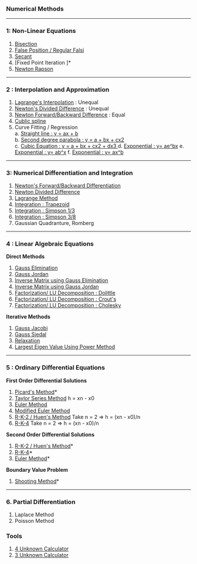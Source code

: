 ### Numerical Methods

***

### 1: Non-Linear Equations
1. [Bisection ](https://atozmath.com/CONM/Bisection.aspx?q=bi)
2. [False Position / Regular Falsi](https://atozmath.com/CONM/Bisection.aspx?q=fp)
3. [Secant ](https://atozmath.com/CONM/Bisection.aspx?q=se)
4. [Fixed Point Iteration ]*
5. [Newton Rapson ](https://atozmath.com/CONM/Bisection.aspx?q=nr)

***

### 2 : Interpolation and Approximation

1. [Lagrange's Interpolation](https://atozmath.com/CONM/NumeInterPola.aspx?q=LI&m=1) : Unequal
2. [Newton's Divided Difference](https://atozmath.com/CONM/NumeInterPola.aspx?q=DD&m=1) : Unequal
3. [Newton Forward/Backward Difference](https://atozmath.com/CONM/NumeInterPola.aspx?q=A&m=1) : Equal
4. [Cublic spline](https://atozmath.com/CONM/CubicSpline.aspx)
5. Curve Fitting / Regression   
    a. [Straight line : y = ax + b ](https://atozmath.com/CONM/LeastSquare.aspx?q=1)      
    b. [Second degree parabola : y = a + bx + cx2 ](https://atozmath.com/CONM/LeastSquare.aspx?q=2)    
    c. [Cubic Equation : y = a + bx + cx2 + dx3 ](https://atozmath.com/CONM/LeastSquare.aspx?q=3)
    d. [Exponential : y= ae^bx](https://atozmath.com/CONM/LeastSquare.aspx?q=4)
    e. [Exponential : y= ab^x](https://atozmath.com/CONM/LeastSquare.aspx?q=5)
    f. [Exponential : y= ax^b](https://atozmath.com/CONM/LeastSquare.aspx?q=6)
***

### 3: Numerical Differentiation and Integration 

1. [Newton's Forward/Backward Differentiation ](https://atozmath.com/CONM/NumeDiff.aspx?q=A) 
2. [Newton Divided Difference ](https://atozmath.com/CONM/NumeDiff.aspx?q=DD)
3. [Lagrange Method ](https://atozmath.com/CONM/NumeDiff.aspx?q=LI)
4. [Integration : Trapezoid ](https://atozmath.com/CONM/NumeInte.aspx?q=T&q1=2%601%2f(1%2bx%5e2)%600%606%60%606%60T&dp=4&do=1#PrevPart) 
5. [Integration : Simpson 1/3 ](https://atozmath.com/CONM/NumeInte.aspx?q=S13&m=2)      
6. [Integration : Simpson 3/8](https://atozmath.com/CONM/NumeInte.aspx?q=S38&m=2)
7. Gaussian Quadranture, Romberg
***

### 4 : Linear Algebraic Equations
**Direct Methods**
1. [Gauss Elimination ](https://matrixcalc.org/en/slu.html)
2. [Gauss Jordan ](https://matrixcalc.org/en/slu.html)
3. [Inverse Matrix using Gauss Elimination](https://onlinemschool.com/math/assistance/matrix/inverse/)
4. [Inverse Matrix using Gauss Jordan](https://atozmath.com/CONM/GaussEli.aspx?q=GE1)   
5. [Factorization/ LU Decomposition : Dolittle](https://atozmath.com/CONM/GaussEli.aspx?q=LUD2&q1=2%603x%2b2y%2bz%3d10%3b2x%2b3y%2b2z%3d14%3bx%2b2y%2b3z%3d14%60LUD2%60%601.25&dm=D&dp=4&do=1#PrevPart)
6. [Factorization/ LU Decomposition : Crout's](https://atozmath.com/CONM/GaussEli.aspx?q=LUC2&q1=2%603x%2b2y%2bz%3d10%3b2x%2b3y%2b2z%3d14%3bx%2b2y%2b3z%3d14%60LUC2%60%601.25&dm=D&dp=4&do=1#PrevPart)
7. [Factorization/ LU Decomposition : Cholesky](https://atozmath.com/CONM/GaussEli.aspx?q=CD2&q1=2%603x%2b2y%2bz%3d10%3b2x%2b3y%2b2z%3d14%3bx%2b2y%2b3z%3d14%60CD2%60%601.25&dm=D&dp=4&do=1#PrevPart)

**Iterative Methods**
1. [Gauss Jacobi ](https://atozmath.com/CONM/GaussEli.aspx?q=GJ2&q1=2%6020x%2by-2z%3d17%3b3x%2b20y-z%3d-18%3b2x-3y%2b20z%3d25%60GJ2%600%2c0%2c0%601.25&dm=D&dp=4&do=1#PrevPart)
2. [Gauss Siedal ](https://atozmath.com/CONM/GaussEli.aspx?q=GS2&q1=2%6020x%2By-2z%3D17%3B3x%2B20y-z%3D-18%3B2x-3y%2B20z%3D25%60GS2%600%2C0%2C0%601.25&dm=D&dp=4&do=0)
3. [Relaxation ](https://atozmath.com/CONM/GaussEli.aspx?q=RM2&q1=2%6020x%2by-2z%3d17%3b3x%2b20y-z%3d-18%3b2x-3y%2b20z%3d25%60RM2%600%2c0%2c0%601.25&dm=D&dp=4&do=1#PrevPart)
4. [Largest Eigen Value Using Power Method](https://atozmath.com/MatrixEv.aspx?q=powermethod)

***

### 5 : Ordinary Differential Equations

**First Order Differential Solutions**

1. [Picard's Method]()*
2. [Taylor Series Method](https://atozmath.com/CONM/RungeKutta.aspx?q=ts) h = xn - x0
3. [Euler Method](https://atozmath.com/CONM/RungeKutta.aspx?q=euler)
4. [Modified Euler Method](https://atozmath.com/CONM/RungeKutta.aspx?q=meuler)
5. [R-K-2 / Huen's Method](https://atozmath.com/CONM/RungeKutta.aspx?q=rk2) Take n = 2 => h = (xn - x0)/n
6. [R-K-4](https://atozmath.com/CONM/RungeKutta.aspx?q=rk4) Take n = 2 => h = (xn - x0)/n

**Second Order Differential Solutions**

1. [R-K-2 / Huen's Method]()*     
2. [R-K-4]()*                                                                                
3. [Euler Method]()*

**Boundary Value Problem**

1. [Shooting Method]()*

***


### 6. Partial Differentiation 
1. Laplace Method
2. Poisson Method

### Tools
1. [4 Unknown Calculator](http://www.1728.org/unknwn4.htm)
2. [3 Unknown Calculator](https://ncalculators.com/algebra/3-variable-equation-solver.htm)